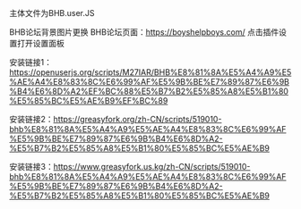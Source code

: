 主体文件为BHB.user.JS

BHB论坛背景图片更换
BHB论坛页面：https://boyshelpboys.com/
点击插件设置打开设置面板

安装链接1：https://openuserjs.org/scripts/M27IAR/BHB%E8%81%8A%E5%A4%A9%E5%AE%A4%E8%83%8C%E6%99%AF%E5%9B%BE%E7%89%87%E6%9B%B4%E6%8D%A2%EF%BC%88%E5%B7%B2%E5%85%A8%E5%B1%80%E5%85%BC%E5%AE%B9%EF%BC%89

安装链接2：https://greasyfork.org/zh-CN/scripts/519010-bhb%E8%81%8A%E5%A4%A9%E5%AE%A4%E8%83%8C%E6%99%AF%E5%9B%BE%E7%89%87%E6%9B%B4%E6%8D%A2-%E5%B7%B2%E5%85%A8%E5%B1%80%E5%85%BC%E5%AE%B9

安装链接3：https://www.greasyfork.us.kg/zh-CN/scripts/519010-bhb%E8%81%8A%E5%A4%A9%E5%AE%A4%E8%83%8C%E6%99%AF%E5%9B%BE%E7%89%87%E6%9B%B4%E6%8D%A2-%E5%B7%B2%E5%85%A8%E5%B1%80%E5%85%BC%E5%AE%B9